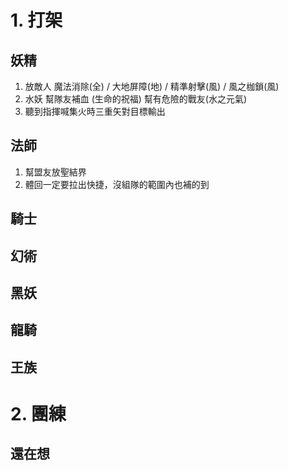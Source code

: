 # 1. 打架

## 妖精
1. 放敵人 魔法消除(全) / 大地屏障(地) / 精準射擊(風) / 風之枷鎖(風)
2. 水妖 幫隊友補血 (生命的祝福) 幫有危險的戰友(水之元氣)
3. 聽到指揮喊集火時三重矢對目標輸出

## 法師
1. 幫盟友放聖結界
2. 體回一定要拉出快捷，沒組隊的範圍內也補的到

## 騎士

## 幻術

## 黑妖

## 龍騎

## 王族

# 2. 團練
## 還在想
